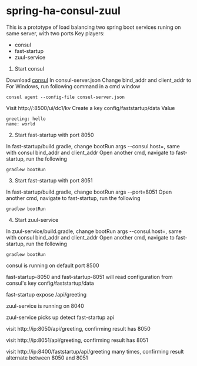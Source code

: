 # spring-ha-consul-zuul
This is a prototype of load balancing two spring boot services runing on same server, with two ports
Key players:
- consul
- fast-startup
- zuul-service

1. Start consul

Download [consul](https://www.consul.io/downloads.html)
In consul-server.json Change bind_addr and client_addr to <your-ip>
For Windows, run following command in a cmd window
```
consul agent --config-file consul-server.json
```
Visit http://<your-ip>:8500/ui/dc1/kv
Create a key config/faststartup/data
Value 
```
greeting: hello
name: world
```

2. Start fast-startup with port 8050

In fast-startup/build.gradle, change bootRun args --consul.host=<your-ip>, same with consul bind_addr and client_addr
Open another cmd, navigate to fast-startup, run the following
```
gradlew bootRun
```

3. Start fast-startup with port 8051

In fast-startup/build.gradle, change bootRun args --port=8051
Open another cmd, navigate to fast-startup, run the following
```
gradlew bootRun
```

4. Start zuul-service

In zuul-service/build.gradle, change bootRun args --consul.host=<your-ip>, same with consul bind_addr and client_addr
Open another cmd, navigate to fast-startup, run the following
```
gradlew bootRun
```

consul is running on default port 8500

fast-startup-8050 and fast-startup-8051 will read configuration from consul's key config/faststartup/data

fast-startup expose /api/greeting

zuul-service is running on 8040

zuul-service picks up detect fast-startup api

visit http://ip:8050/api/greeting, confirming result has 8050

visit http://ip:8051/api/greeting, confirming result has 8051

visit http://ip:8400/faststartup/api/greeting many times, confirming result alternate between 8050 and 8051

